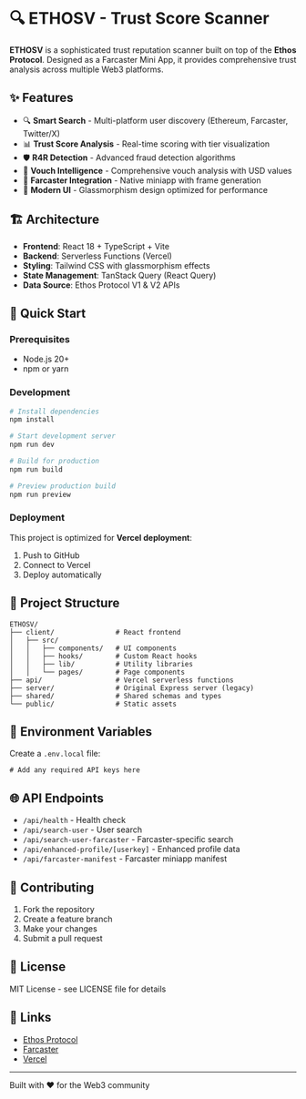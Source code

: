 # 🔍 ETHOSV - Trust Score Scanner

**ETHOSV** is a sophisticated trust reputation scanner built on top of the **Ethos Protocol**. Designed as a Farcaster Mini App, it provides comprehensive trust analysis across multiple Web3 platforms.

## ✨ Features

- 🔍 **Smart Search** - Multi-platform user discovery (Ethereum, Farcaster, Twitter/X)
- 📊 **Trust Score Analysis** - Real-time scoring with tier visualization
- 🛡️ **R4R Detection** - Advanced fraud detection algorithms
- 💎 **Vouch Intelligence** - Comprehensive vouch analysis with USD values
- 📱 **Farcaster Integration** - Native miniapp with frame generation
- 🎨 **Modern UI** - Glassmorphism design optimized for performance

## 🏗️ Architecture

- **Frontend**: React 18 + TypeScript + Vite
- **Backend**: Serverless Functions (Vercel)
- **Styling**: Tailwind CSS with glassmorphism effects
- **State Management**: TanStack Query (React Query)
- **Data Source**: Ethos Protocol V1 & V2 APIs

## 🚀 Quick Start

### Prerequisites
- Node.js 20+
- npm or yarn

### Development

```bash
# Install dependencies
npm install

# Start development server
npm run dev

# Build for production
npm run build

# Preview production build
npm run preview
```

### Deployment

This project is optimized for **Vercel deployment**:

1. Push to GitHub
2. Connect to Vercel
3. Deploy automatically

## 📁 Project Structure

```
ETHOSV/
├── client/               # React frontend
│   ├── src/
│   │   ├── components/   # UI components
│   │   ├── hooks/        # Custom React hooks
│   │   ├── lib/          # Utility libraries
│   │   └── pages/        # Page components
├── api/                  # Vercel serverless functions
├── server/               # Original Express server (legacy)
├── shared/               # Shared schemas and types
└── public/               # Static assets
```

## 🔧 Environment Variables

Create a `.env.local` file:

```env
# Add any required API keys here
```

## 🌐 API Endpoints

- `/api/health` - Health check
- `/api/search-user` - User search
- `/api/search-user-farcaster` - Farcaster-specific search
- `/api/enhanced-profile/[userkey]` - Enhanced profile data
- `/api/farcaster-manifest` - Farcaster miniapp manifest

## 🤝 Contributing

1. Fork the repository
2. Create a feature branch
3. Make your changes
4. Submit a pull request

## 📄 License

MIT License - see LICENSE file for details

## 🔗 Links

- [Ethos Protocol](https://ethos.network)
- [Farcaster](https://farcaster.xyz)
- [Vercel](https://vercel.com)

---

Built with ❤️ for the Web3 community